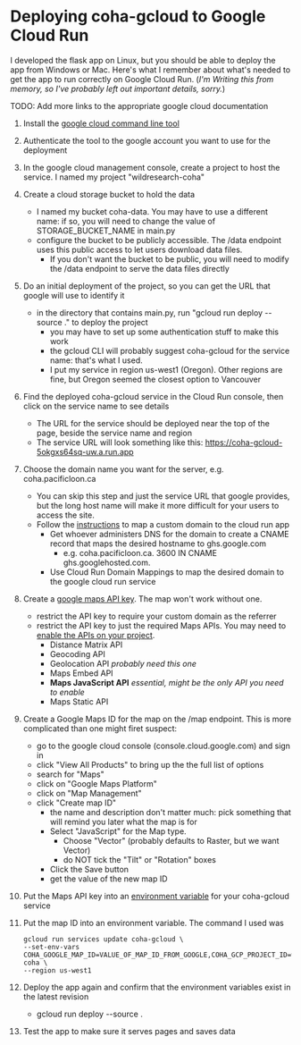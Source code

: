 # Deploying coha-gcloud to Google Cloud Run

I developed the flask app on Linux, but you should be able to deploy the app from Windows or Mac.
Here's what I remember about what's needed to get the app to run correctly on Google Cloud Run. 
(*I'm Writing this from memory, so I've probably left out important details, sorry.*)

TODO: Add more links to the appropriate google cloud documentation

1. Install the [google cloud command line tool](https://cloud.google.com/sdk/docs/install)
2. Authenticate the tool to the google account you want to use for the deployment
3. In the google cloud management console, create a project to host the service.  I named my project "wildresearch-coha"
4. Create a cloud storage bucket to hold the data
   - I named my bucket coha-data.  You may have to use a different name: if so, you will need to change the value of STORAGE_BUCKET_NAME in main.py
   - configure the bucket to be publicly accessible.  The /data endpoint uses this public access to let users download data files.
     - If you don't want the bucket to be public, you will need to modify the /data endpoint to serve the data files directly
5. Do an initial deployment of the project, so you can get the URL that google will use to identify it
   - in the directory that contains main.py, run "gcloud run deploy --source ."  to deploy the project
     - you may have to set up some authentication stuff to make this work
     - the gcloud CLI will probably suggest coha-gcloud for the service name: that's what I used.
     - I put my service in region us-west1 (Oregon).  Other regions are fine, but Oregon seemed the closest option to Vancouver
6. Find the deployed coha-gcloud service in the Cloud Run console, then click on the service name to see details
   - The URL for the service should be deployed near the top of the page, beside the service name and region
   - The service URL will look something like this: https://coha-gcloud-5okgxs64sq-uw.a.run.app
7. Choose the domain name you want for the server, e.g. coha.pacificloon.ca
   - You can skip this step and just the service URL that google provides, but the long host name will make it more difficult for your users to access the site.
   - Follow the [instructions](https://cloud.google.com/run/docs/mapping-custom-domains#run) to map a custom domain to the cloud run app
      - Get whoever administers DNS for the domain to create a CNAME record that maps the desired hostname to ghs.google.com
        - e.g. coha.pacificloon.ca. 3600 IN CNAME ghs.googlehosted.com.
      - Use Cloud Run Domain Mappings to map the desired domain to the google cloud run service
8. Create a [google maps API key](https://developers.google.com/maps/documentation/javascript/get-api-key).  The map won't work without one.
   - restrict the API key to require your custom domain as the referrer
   - restrict the API key to just the required Maps APIs.  You may need to [enable the APIs on your project](https://cloud.google.com/apis/docs/getting-started).
     - Distance Matrix API 
     - Geocoding API 
     - Geolocation API  *probably need this one*
     - Maps Embed API 
     - **Maps JavaScript API** *essential, might be the only API you need to enable*  
     - Maps Static API
8. Create a Google Maps ID for the map on the /map endpoint.  This is more complicated than one might firet suspect:
   - go to the google cloud console (console.cloud.google.com) and sign in
   - click "View All Products" to bring up the the full list of options
   - search for "Maps"
   - click on "Google Maps Platform"
   - click on "Map Management"
   - click "Create map ID"
     - the name and description don't matter much: pick something that will remind you later what the map is for
     - Select "JavaScript" for the Map type.
       - Choose "Vector" (probably defaults to Raster, but we want Vector)
       - do NOT tick the "Tilt" or "Rotation" boxes
     - Click the Save button
     - get the value of the new map ID
9. Put the Maps API key into an [environment variable](https://cloud.google.com/functions/docs/configuring/env-var) for your coha-gcloud service
10. Put the map ID into an environment variable.  The command I used was

        gcloud run services update coha-gcloud \
        --set-env-vars COHA_GOOGLE_MAP_ID=VALUE_OF_MAP_ID_FROM_GOOGLE,COHA_GCP_PROJECT_ID=wildresearch-coha \
        --region us-west1
10. Deploy the app again and confirm that the environment variables exist in the latest revision
    - gcloud run deploy --source .
11. Test the app to make sure it serves pages and saves data
